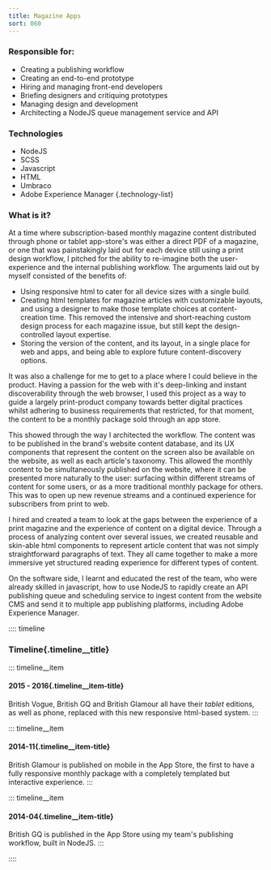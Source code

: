 ```yaml
---
title: Magazine Apps
sort: 060
---
```


### Responsible for:
- Creating a publishing workflow
- Creating an end-to-end prototype
- Hiring and managing front-end developers
- Briefing designers and critiquing prototypes
- Managing design and development
- Architecting a NodeJS queue management service and API

### Technologies
- NodeJS
- SCSS
- Javascript
- HTML
- Umbraco
- Adobe Experience Manager
{.technology-list}

### What is it?

At a time where subscription-based monthly magazine content distributed through phone or tablet app-store's was either a direct PDF of a magazine, or one that was painstakingly laid out for each device still using a print design workflow, I pitched for the ability to re-imagine both the user-experience and the internal publishing workflow. The arguments laid out by myself consisted of the benefits of:
- Using responsive html to cater for all device sizes with a single build.
- Creating html templates for magazine articles with customizable layouts, and using a designer to make those template choices at content-creation time. This removed the intensive and short-reaching custom design process for each magazine issue, but still kept the design-controlled layout expertise.
- Storing the version of the content, and its layout, in a single place for web and apps, and being able to explore future content-discovery options.

It was also a challenge for me to get to a place where I could believe in the product. Having a passion for the web with it's deep-linking and instant discoverability through the web browser, I used this project as a way to guide a largely print-product company towards better digital practices whilst adhering to business requirements that restricted, for that moment, the content to be a monthly package sold through an app store.

This showed through the way I architected the workflow. The content was to be published in the brand's website content database, and its UX components that represent the content on the screen also be available on the website, as well as each article's taxonomy. This allowed the monthly content to be simultaneously published on the website, where it can be presented more naturally to the user: surfacing within different streams of content for some users, or as a more traditional monthly package for others. This was to open up new revenue streams and a continued experience for subscribers from print to web.

I hired and created a team to look at the gaps between the experience of a print magazine and the experience of content on a digital device. Through a process of analyzing content over several issues, we created reusable and skin-able html components to represent article content that was not simply straightforward paragraphs of text. They all came together to make a more immersive yet structured reading experience for different types of content.

On the software side, I learnt and educated the rest of the team, who were already skilled in javascript, how to use NodeJS to rapidly create an API publishing queue and scheduling service to ingest content from the website CMS and send it to multiple app publishing platforms, including Adobe Experience Manager.

:::: timeline
### Timeline{.timeline__title}

::: timeline__item
#### 2015 - 2016{.timeline__item-title}
British Vogue, British GQ and British Glamour all have their *tablet* editions, as well as phone, replaced with this new responsive html-based system.
:::

::: timeline__item
#### 2014-11{.timeline__item-title}
British Glamour is published on mobile in the App Store, the first to have a fully responsive monthly package with a completely templated but interactive experience.
:::

::: timeline__item
#### 2014-04{.timeline__item-title}
British GQ is published in the App Store using my team's publishing workflow, built in NodeJS.
:::


::::
